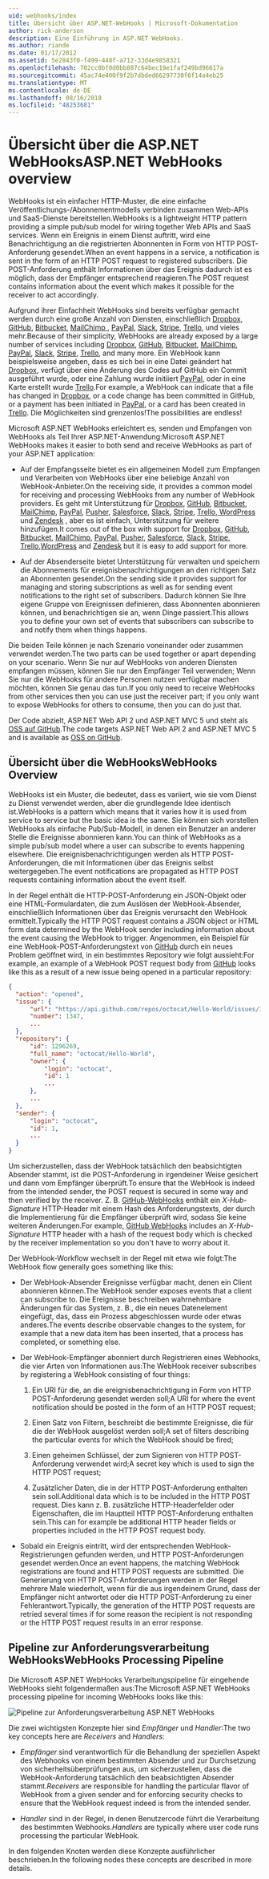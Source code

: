 ```yaml
---
uid: webhooks/index
title: Übersicht über ASP.NET-WebHooks | Microsoft-Dokumentation
author: rick-anderson
description: Eine Einführung in ASP.NET WebHooks.
ms.author: riande
ms.date: 01/17/2012
ms.assetid: 5e2843f0-f499-448f-a712-33d4e9858321
ms.openlocfilehash: 702cc0bf0d0bb887c64bec19e1faf249bd96617a
ms.sourcegitcommit: 45ac74e400f9f2b7dbded66297730f6f14a4eb25
ms.translationtype: MT
ms.contentlocale: de-DE
ms.lasthandoff: 08/16/2018
ms.locfileid: "48253681"
---
```

# <a name="aspnet-webhooks-overview"></a><span data-ttu-id="d80a8-103">Übersicht über die ASP.NET WebHooks</span><span class="sxs-lookup"><span data-stu-id="d80a8-103">ASP.NET WebHooks overview</span></span>

<span data-ttu-id="d80a8-104">WebHooks ist ein einfacher HTTP-Muster, die eine einfache Veröffentlichungs-/Abonnementmodells verbinden zusammen Web-APIs und SaaS-Dienste bereitstellen.</span><span class="sxs-lookup"><span data-stu-id="d80a8-104">WebHooks is a lightweight HTTP pattern providing a simple pub/sub model for wiring together Web APIs and SaaS services.</span></span> <span data-ttu-id="d80a8-105">Wenn ein Ereignis in einem Dienst auftritt, wird eine Benachrichtigung an die registrierten Abonnenten in Form von HTTP POST-Anforderung gesendet.</span><span class="sxs-lookup"><span data-stu-id="d80a8-105">When an event happens in a service, a notification is sent in the form of an HTTP POST request to registered subscribers.</span></span> <span data-ttu-id="d80a8-106">Die POST-Anforderung enthält Informationen über das Ereignis dadurch ist es möglich, dass der Empfänger entsprechend reagieren.</span><span class="sxs-lookup"><span data-stu-id="d80a8-106">The POST request contains information about the event which makes it possible for the receiver to act accordingly.</span></span>

<span data-ttu-id="d80a8-107">Aufgrund ihrer Einfachheit WebHooks sind bereits verfügbar gemacht werden durch eine große Anzahl von Diensten, einschließlich [Dropbox](http://dropbox.com/), [GitHub](http://www.github.com/), [Bitbucket](https://bitbucket.org/), [MailChimp ](http://www.mailchimp.com/), [PayPal](http://www.paypal.com/), [Slack](http://www.slack.com), [Stripe](http://www.stripe.com), [Trello](http://www.trello.com/), und vieles mehr.</span><span class="sxs-lookup"><span data-stu-id="d80a8-107">Because of their simplicity, WebHooks are already exposed by a large number of services including [Dropbox](http://dropbox.com/), [GitHub](http://www.github.com/), [Bitbucket](https://bitbucket.org/), [MailChimp](http://www.mailchimp.com/), [PayPal](http://www.paypal.com/), [Slack](http://www.slack.com), [Stripe](http://www.stripe.com), [Trello](http://www.trello.com/), and many more.</span></span> <span data-ttu-id="d80a8-108">Ein WebHook kann beispielsweise angeben, dass es sich bei in eine Datei geändert hat [Dropbox](http://dropbox.com/), verfügt über eine Änderung des Codes auf GitHub ein Commit ausgeführt wurde, oder eine Zahlung wurde initiiert [PayPal](http://www.paypal.com/), oder in eine Karte erstellt wurde [ Trello](http://www.trello.com/).</span><span class="sxs-lookup"><span data-stu-id="d80a8-108">For example, a WebHook can indicate that a file has changed in [Dropbox](http://dropbox.com/), or a code change has been committed in GitHub, or a payment has been initiated in [PayPal](http://www.paypal.com/), or a card has been created in [Trello](http://www.trello.com/).</span></span> <span data-ttu-id="d80a8-109">Die Möglichkeiten sind grenzenlos!</span><span class="sxs-lookup"><span data-stu-id="d80a8-109">The possibilities are endless!</span></span>

<span data-ttu-id="d80a8-110">Microsoft ASP.NET WebHooks erleichtert es, senden und Empfangen von WebHooks als Teil Ihrer ASP.NET-Anwendung:</span><span class="sxs-lookup"><span data-stu-id="d80a8-110">Microsoft ASP.NET WebHooks makes it easier to both send and receive WebHooks as part of your ASP.NET application:</span></span>

* <span data-ttu-id="d80a8-111">Auf der Empfangsseite bietet es ein allgemeinen Modell zum Empfangen und Verarbeiten von WebHooks über eine beliebige Anzahl von WebHook-Anbieter.</span><span class="sxs-lookup"><span data-stu-id="d80a8-111">On the receiving side, it provides a common model for receiving and processing WebHooks from any number of WebHook providers.</span></span> <span data-ttu-id="d80a8-112">Es geht mit Unterstützung für [Dropbox](http://dropbox.com/), [GitHub](http://www.github.com/), [Bitbucket](https://bitbucket.org/), [MailChimp](http://www.mailchimp.com/), [PayPal](http://www.paypal.com/), [Pusher](http://www.pusher.com), [Salesforce](http://www.salesforce.com), [Slack](http://www.slack.com), [Stripe](http://www.stripe.com), [Trello](http://www.trello.com/),[ WordPress](http://www.wordpress.com) und [Zendesk](https://www.zendesk.com/) , aber es ist einfach, Unterstützung für weitere hinzufügen.</span><span class="sxs-lookup"><span data-stu-id="d80a8-112">It comes out of the box with support for [Dropbox](http://dropbox.com/), [GitHub](http://www.github.com/), [Bitbucket](https://bitbucket.org/), [MailChimp](http://www.mailchimp.com/), [PayPal](http://www.paypal.com/), [Pusher](http://www.pusher.com), [Salesforce](http://www.salesforce.com), [Slack](http://www.slack.com), [Stripe](http://www.stripe.com), [Trello](http://www.trello.com/),[WordPress](http://www.wordpress.com) and [Zendesk](https://www.zendesk.com/) but it is easy to add support for more.</span></span>

* <span data-ttu-id="d80a8-113">Auf der Absenderseite bietet Unterstützung für verwalten und speichern die Abonnements für ereignisbenachrichtigungen an den richtigen Satz an Abonnenten gesendet.</span><span class="sxs-lookup"><span data-stu-id="d80a8-113">On the sending side it provides support for managing and storing subscriptions as well as for sending event notifications to the right set of subscribers.</span></span> <span data-ttu-id="d80a8-114">Dadurch können Sie Ihre eigene Gruppe von Ereignissen definieren, dass Abonnenten abonnieren können, und benachrichtigen sie an, wenn Dinge passiert.</span><span class="sxs-lookup"><span data-stu-id="d80a8-114">This allows you to define your own set of events that subscribers can subscribe to and notify them when things happens.</span></span>

<span data-ttu-id="d80a8-115">Die beiden Teile können je nach Szenario voneinander oder zusammen verwendet werden.</span><span class="sxs-lookup"><span data-stu-id="d80a8-115">The two parts can be used together or apart depending on your scenario.</span></span> <span data-ttu-id="d80a8-116">Wenn Sie nur auf WebHooks von anderen Diensten empfangen müssen, können Sie nur den Empfänger Teil verwenden; Wenn Sie nur die WebHooks für andere Personen nutzen verfügbar machen möchten, können Sie genau das tun.</span><span class="sxs-lookup"><span data-stu-id="d80a8-116">If you only need to receive WebHooks from other services then you can use just the receiver part; if you only want to expose WebHooks for others to consume, then you can do just that.</span></span>

<span data-ttu-id="d80a8-117">Der Code abzielt, ASP.NET Web API 2 und ASP.NET MVC 5 und steht als [OSS auf GitHub](https://github.com/aspnet/WebHooks).</span><span class="sxs-lookup"><span data-stu-id="d80a8-117">The code targets ASP.NET Web API 2 and ASP.NET MVC 5 and is available as [OSS on GitHub](https://github.com/aspnet/WebHooks).</span></span>

## <a name="webhooks-overview"></a><span data-ttu-id="d80a8-118">Übersicht über die WebHooks</span><span class="sxs-lookup"><span data-stu-id="d80a8-118">WebHooks Overview</span></span>

<span data-ttu-id="d80a8-119">WebHooks ist ein Muster, die bedeutet, dass es variiert, wie sie vom Dienst zu Dienst verwendet werden, aber die grundlegende Idee identisch ist.</span><span class="sxs-lookup"><span data-stu-id="d80a8-119">WebHooks is a pattern which means that it varies how it is used from service to service but the basic idea is the same.</span></span> <span data-ttu-id="d80a8-120">Sie können sich vorstellen WebHooks als einfache Pub/Sub-Modell, in denen ein Benutzer an anderer Stelle die Ereignisse abonnieren kann.</span><span class="sxs-lookup"><span data-stu-id="d80a8-120">You can think of WebHooks as a simple pub/sub model where a user can subscribe to events happening elsewhere.</span></span> <span data-ttu-id="d80a8-121">Die ereignisbenachrichtigungen werden als HTTP POST-Anforderungen, die mit Informationen über das Ereignis selbst weitergegeben.</span><span class="sxs-lookup"><span data-stu-id="d80a8-121">The event notifications are propagated as HTTP POST requests containing information about the event itself.</span></span>

<span data-ttu-id="d80a8-122">In der Regel enthält die HTTP-POST-Anforderung ein JSON-Objekt oder eine HTML-Formulardaten, die zum Auslösen der WebHook-Absender, einschließlich Informationen über das Ereignis verursacht den WebHook ermittelt.</span><span class="sxs-lookup"><span data-stu-id="d80a8-122">Typically the HTTP POST request contains a JSON object or HTML form data determined by the WebHook sender including information about the event causing the WebHook to trigger.</span></span> <span data-ttu-id="d80a8-123">Angenommen, ein Beispiel für eine WebHook-POST-Anforderungstext von [GitHub](http://www.github.com/) durch ein neues Problem geöffnet wird, in ein bestimmtes Repository wie folgt aussieht:</span><span class="sxs-lookup"><span data-stu-id="d80a8-123">For example, an example of a WebHook POST request body from [GitHub](http://www.github.com/) looks like this as a result of a new issue being opened in a particular repository:</span></span>

```json
{
  "action": "opened",
  "issue": {
      "url": "https://api.github.com/repos/octocat/Hello-World/issues/1347",
      "number": 1347,
      ...
  },
  "repository": {
      "id": 1296269,
      "full_name": "octocat/Hello-World",
      "owner": {
          "login": "octocat",
          "id": 1
          ...
      },
      ...
  },
  "sender": {
      "login": "octocat",
      "id": 1,
      ...
  }
}
```

<span data-ttu-id="d80a8-124">Um sicherzustellen, dass der WebHook tatsächlich den beabsichtigten Absender stammt, ist die POST-Anforderung in irgendeiner Weise gesichert und dann vom Empfänger überprüft.</span><span class="sxs-lookup"><span data-stu-id="d80a8-124">To ensure that the WebHook is indeed from the intended sender, the POST request is secured in some way and then verified by the receiver.</span></span> <span data-ttu-id="d80a8-125">Z. B. [GitHub-WebHooks](https://developer.github.com/webhooks/) enthält ein *X-Hub-Signature* HTTP-Header mit einem Hash des Anforderungstexts, der durch die Implementierung für die Empfänger überprüft wird, sodass Sie keine weiteren Änderungen.</span><span class="sxs-lookup"><span data-stu-id="d80a8-125">For example, [GitHub WebHooks](https://developer.github.com/webhooks/) includes an *X-Hub-Signature* HTTP header with a hash of the request body which is checked by the receiver implementation so you don't have to worry about it.</span></span>

<span data-ttu-id="d80a8-126">Der WebHook-Workflow wechselt in der Regel mit etwa wie folgt:</span><span class="sxs-lookup"><span data-stu-id="d80a8-126">The WebHook flow generally goes something like this:</span></span>

* <span data-ttu-id="d80a8-127">Der WebHook-Absender Ereignisse verfügbar macht, denen ein Client abonnieren können.</span><span class="sxs-lookup"><span data-stu-id="d80a8-127">The WebHook sender exposes events that a client can subscribe to.</span></span> <span data-ttu-id="d80a8-128">Die Ereignisse beschreiben wahrnehmbare Änderungen für das System, z. B., die ein neues Datenelement eingefügt, das, dass ein Prozess abgeschlossen wurde oder etwas anderes.</span><span class="sxs-lookup"><span data-stu-id="d80a8-128">The events describe observable changes to the system, for example that a new data item has been inserted, that a process has completed, or something else.</span></span>

* <span data-ttu-id="d80a8-129">Der WebHook-Empfänger abonniert durch Registrieren eines Webhooks, die vier Arten von Informationen aus:</span><span class="sxs-lookup"><span data-stu-id="d80a8-129">The WebHook receiver subscribes by registering a WebHook consisting of four things:</span></span>

     1. <span data-ttu-id="d80a8-130">Ein URI für die, an die ereignisbenachrichtigung in Form von HTTP POST-Anforderung gesendet werden soll;</span><span class="sxs-lookup"><span data-stu-id="d80a8-130">A URI for where the event notification should be posted in the form of an HTTP POST request;</span></span>

     2. <span data-ttu-id="d80a8-131">Einen Satz von Filtern, beschreibt die bestimmte Ereignisse, die für die der WebHook ausgelöst werden soll;</span><span class="sxs-lookup"><span data-stu-id="d80a8-131">A set of filters describing the particular events for which the WebHook should be fired;</span></span>

     3. <span data-ttu-id="d80a8-132">Einen geheimen Schlüssel, der zum Signieren von HTTP POST-Anforderung verwendet wird;</span><span class="sxs-lookup"><span data-stu-id="d80a8-132">A secret key which is used to sign the HTTP POST request;</span></span>

     4. <span data-ttu-id="d80a8-133">Zusätzlicher Daten, die in der HTTP POST-Anforderung enthalten sein soll.</span><span class="sxs-lookup"><span data-stu-id="d80a8-133">Additional data which is to be included in the HTTP POST request.</span></span> <span data-ttu-id="d80a8-134">Dies kann z. B. zusätzliche HTTP-Headerfelder oder Eigenschaften, die im Hauptteil HTTP POST-Anforderung enthalten sein.</span><span class="sxs-lookup"><span data-stu-id="d80a8-134">This can for example be additional HTTP header fields or properties included in the HTTP POST request body.</span></span>

* <span data-ttu-id="d80a8-135">Sobald ein Ereignis eintritt, wird der entsprechenden WebHook-Registrierungen gefunden werden, und HTTP POST-Anforderungen gesendet werden.</span><span class="sxs-lookup"><span data-stu-id="d80a8-135">Once an event happens, the matching WebHook registrations are found and HTTP POST requests are submitted.</span></span> <span data-ttu-id="d80a8-136">Die Generierung von HTTP POST-Anforderungen werden in der Regel mehrere Male wiederholt, wenn für die aus irgendeinem Grund, dass der Empfänger nicht antwortet oder die HTTP POST-Anforderung zu einer Fehlerantwort.</span><span class="sxs-lookup"><span data-stu-id="d80a8-136">Typically, the generation of the HTTP POST requests are retried several times if for some reason the recipient is not responding or the HTTP POST request results in an error response.</span></span>

## <a name="webhooks-processing-pipeline"></a><span data-ttu-id="d80a8-137">Pipeline zur Anforderungsverarbeitung WebHooks</span><span class="sxs-lookup"><span data-stu-id="d80a8-137">WebHooks Processing Pipeline</span></span>

<span data-ttu-id="d80a8-138">Die Microsoft ASP.NET WebHooks Verarbeitungspipeline für eingehende WebHooks sieht folgendermaßen aus:</span><span class="sxs-lookup"><span data-stu-id="d80a8-138">The Microsoft ASP.NET WebHooks processing pipeline for incoming WebHooks looks like this:</span></span>

![Pipeline zur Anforderungsverarbeitung ASP.NET WebHooks](_static/WebHookReceivers.png)

<span data-ttu-id="d80a8-140">Die zwei wichtigsten Konzepte hier sind *Empfänger* und *Handler*:</span><span class="sxs-lookup"><span data-stu-id="d80a8-140">The two key concepts here are *Receivers* and *Handlers*:</span></span>

* <span data-ttu-id="d80a8-141">*Empfänger* sind verantwortlich für die Behandlung der speziellen Aspekt des Webhooks von einem bestimmten Absender und zur Durchsetzung von sicherheitsüberprüfungen aus, um sicherzustellen, dass die WebHook-Anforderung tatsächlich den beabsichtigten Absender stammt.</span><span class="sxs-lookup"><span data-stu-id="d80a8-141">*Receivers* are responsible for handling the particular flavor of WebHook from a given sender and for enforcing security checks to ensure that the WebHook request indeed is from the intended sender.</span></span>

* <span data-ttu-id="d80a8-142">*Handler* sind in der Regel, in denen Benutzercode führt die Verarbeitung des bestimmten Webhooks.</span><span class="sxs-lookup"><span data-stu-id="d80a8-142">*Handlers* are typically where user code runs processing the particular WebHook.</span></span>

<span data-ttu-id="d80a8-143">In den folgenden Knoten werden diese Konzepte ausführlicher beschrieben.</span><span class="sxs-lookup"><span data-stu-id="d80a8-143">In the following nodes these concepts are described in more details.</span></span>
